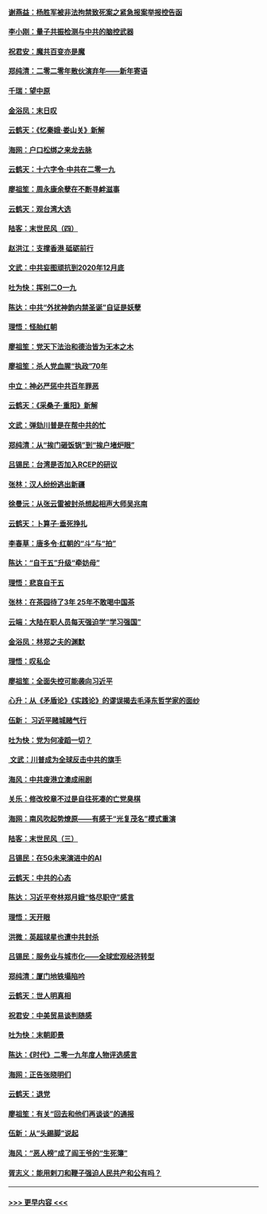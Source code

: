 #### [谢燕益：杨胜军被非法拘禁致死案之紧急报案举报控告函](../pages/nsc993/n11756134.md?t=12311044) 
#### [李小刚：量子共振检测与中共的脑控武器](../pages/nsc993/n11754518.md?t=12311044) 
#### [祝君安：魔共百变亦是魔](../pages/nsc993/n11754469.md?t=12311044) 
#### [郑纯清：二零二零年散伙演弃年——新年寄语](../pages/nsc993/n11754195.md?t=12311044) 
#### [千瑞：望中原](../pages/nsc993/n11754159.md?t=12311044) 
#### [金浴凤：末日叹](../pages/nsc993/n11752359.md?t=12311044) 
#### [云鹤天：《忆秦娥‧娄山关》新解](../pages/nsc993/n11752348.md?t=12311044) 
#### [海网：户口松绑之来龙去脉](../pages/nsc993/n11752328.md?t=12311044) 
#### [云鹤天：十六字令‧中共在二零一九](../pages/nsc993/n11752305.md?t=12311044) 
#### [廖祖笙：周永康余孽在不断寻衅滋事](../pages/nsc993/n11751013.md?t=12311044) 
#### [云鹤天：观台湾大选](../pages/nsc993/n11751007.md?t=12311044) 
#### [陆客：末世民风（四）](../pages/nsc993/n11749203.md?t=12311044) 
#### [赵洪江：支撑香港 砥砺前行](../pages/nsc993/n11748482.md?t=12311044) 
#### [文武：中共妄图顽抗到2020年12月底](../pages/nsc993/n11748446.md?t=12311044) 
#### [吐为快：挥别二O一九](../pages/nsc993/n11748411.md?t=12311044) 
#### [陈达：中共“外扰神韵内禁圣诞”自证是妖孽](../pages/nsc993/n11748226.md?t=12311044) 
#### [理悟：怪胎红朝](../pages/nsc993/n11748206.md?t=12311044) 
#### [廖祖笙：党天下法治和德治皆为无本之木](../pages/nsc993/n11748135.md?t=12311044) 
#### [廖祖笙：杀人党血腥“执政”70年](../pages/nsc993/n11745144.md?t=12311044) 
#### [中立：神必严惩中共百年罪恶](../pages/nsc993/n11744970.md?t=12311044) 
#### [云鹤天：《采桑子‧重阳》新解](../pages/nsc993/n11744948.md?t=12311044) 
#### [文武：弹劾川普是在帮中共的忙](../pages/nsc993/n11744758.md?t=12311044) 
#### [郑纯清：从“挨门砸饭锅”到“挨户堵炉眼”](../pages/nsc993/n11744745.md?t=12311044) 
#### [吕锡民：台湾是否加入RCEP的研议](../pages/nsc993/n11744701.md?t=12311044) 
#### [张林：汉人纷纷逃出新疆](../pages/nsc993/n11743530.md?t=12311044) 
#### [徐曼沅：从张云雷被封杀想起相声大师吴兆南](../pages/nsc993/n11741816.md?t=12311044) 
#### [云鹤天：卜算子‧垂死挣扎](../pages/nsc993/n11739956.md?t=12311044) 
#### [李春草：唐多令‧红朝的“斗”与“拍”](../pages/nsc993/n11739830.md?t=12311044) 
#### [陈达：“自干五”升级“牵妨母”](../pages/nsc993/n11739724.md?t=12311044) 
#### [理悟：悲哀自干五](../pages/nsc993/n11739547.md?t=12311044) 
#### [张林：在茶园待了3年 25年不敢喝中国茶](../pages/nsc993/n11739240.md?t=12311044) 
#### [云端：大陆在职人员每天强迫学“学习强国”](../pages/nsc993/n11738735.md?t=12311044) 
#### [金浴凤：林郑之夫的渊默](../pages/nsc993/n11737735.md?t=12311044) 
#### [理悟：叹私企](../pages/nsc993/n11737715.md?t=12311044) 
#### [廖祖笙：全面失控可能袭向习近平](../pages/nsc993/n11737704.md?t=12311044) 
#### [心升：从《矛盾论》《实践论》的谬误揭去毛泽东哲学家的面纱](../pages/nsc993/n11736962.md?t=12311044) 
#### [伍新： 习近平赌城赌气行](../pages/nsc993/n11736929.md?t=12311044) 
#### [吐为快：党为何凌蹈一切？](../pages/nsc993/n11736915.md?t=12311044) 
#### [ 文武：川普成为全球反击中共的旗手](../pages/nsc993/n11736882.md?t=12311044) 
#### [海风：中共废港立澳成闹剧](../pages/nsc993/n11735857.md?t=12311044) 
#### [关乐：修改校章不过是自往死凑的亡党臭棋](../pages/nsc993/n11735097.md?t=12311044) 
#### [海网：南风吹起势燎原——有感于“光复茂名”模式重演](../pages/nsc993/n11732308.md?t=12311044) 
#### [陆客：末世民风（三）](../pages/nsc993/n11732211.md?t=12311044) 
#### [吕锡民：在5G未来演进中的AI](../pages/nsc993/n11730010.md?t=12311044) 
#### [云鹤天：中共的心态](../pages/nsc993/n11729906.md?t=12311044) 
#### [陈达：习近平夸林郑月娥“恪尽职守”感言](../pages/nsc993/n11729881.md?t=12311044) 
#### [理悟：天开眼](../pages/nsc993/n11729699.md?t=12311044) 
#### [洪微：英超球星也遭中共封杀](../pages/nsc993/n11727243.md?t=12311044) 
#### [吕锡民：服务业与城市化——全球宏观经济转型](../pages/nsc993/n11725845.md?t=12311044) 
#### [郑纯清：厦门地铁塌陷吟](../pages/nsc993/n11725813.md?t=12311044) 
#### [云鹤天：世人明真相](../pages/nsc993/n11725621.md?t=12311044) 
#### [祝君安：中美贸易谈判随感](../pages/nsc993/n11725609.md?t=12311044) 
#### [吐为快：末朝即景](../pages/nsc993/n11723365.md?t=12311044) 
#### [陈达：《时代》二零一九年度人物评选感言](../pages/nsc993/n11723337.md?t=12311044) 
#### [海网：正告张晓明们](../pages/nsc993/n11723228.md?t=12311044) 
#### [云鹤天：退党](../pages/nsc993/n11723056.md?t=12311044) 
#### [廖祖笙：有关“回去和他们再谈谈”的通报](../pages/nsc993/n11722442.md?t=12311044) 
#### [伍新：从“头踢脚”说起](../pages/nsc993/n11722429.md?t=12311044) 
#### [海风：“恶人榜”成了阎王爷的“生死簿”](../pages/nsc993/n11722272.md?t=12311044) 
#### [胥志义：能用剌刀和鞭子强迫人民共产和公有吗？](../pages/nsc993/n11720569.md?t=12311044) 

----
#### [ >>> 更早内容 <<< ](../indexes/nsc993-earlier.md)
